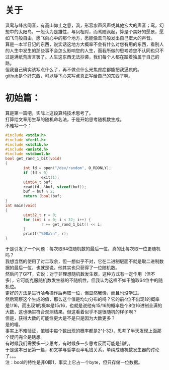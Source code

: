 # 关于
沨鸾与峰峦同音，有高山仰止之意，沨，形容水声风声或其他宏大的声音；鸾，幻想中的太阳鸟，一般认为是雄性，与凤相对，而鸾随沨起，算是个美好的愿景，愿如飞鸟般自由，愿飞向心中的那个地方，愿能像鸾鸟般发出自己宏大的声音。      
算是一本半日记的东西，说实话这地方大概率不会有什么对您有用的东西，看别人的人生中发生的那些事不会怎么影响您的人生，而我所做的思考若您不认同也只不过是满纸荒唐言罢了。人生这东西无法抄袭，我们每个人都在踏着独属于自己的路。      
但我自己确实该写点什么了，再不做点什么光焦虑症都能把我逼疯的。      
github是个好东西，可以静下心来写点真正写给自己的东西了啊。      
# 初始篇：      
算是第一篇吧，实际上这段算纯技术思考了。       
打算给文章用生草的随机命名法，于是开始思考随机数生成。      
不难写一个：      
```C
#include <stdio.h>
#include <fcntl.h>
#include <stdlib.h>
#include <unistd.h>
#include <stdbool.h>
bool get_rand_1_bit(void)
{
        int fd = open("/dev/random", O_RDONLY);
        if (fd < 0)
                exit(1);
        uint64_t buf;
        read(fd, &buf, sizeof(buf));
        buf = buf % 2;
        return (bool)buf;
}
int main(void)
{
        uint32_t r = 0;
        for (int i = 0; i < 32; i++) {
                r += get_rand_1_bit() << i;
        }
        printf("%08x\n", r);
}
```
于是引发了一个问题：每次取64位随机数的最后一位，真的比每次取一位更随机吗？      
我想当然的使用了对二取余，但一想似乎不对，它在二进制层面不就是取二进制数据的最后一位，也就是说，他其实也只获得了一位随机数。      
然后问了GPT，它说：对于非理想随机数发生器，这种方式有一定作用（但不多），它可能克服随机数发生器的不随机性，但我认为这样不如干脆取64位中的随机位。      
更好的方法是进行哈希操作后再取一位，但显然我懒，而且也没学过。     
然后观察这个生成的值，那么这个值是均匀分布的吗？它的前4位不出现1的概率是1/16，而出现1的概率是15/16，也就是说他有15/16的概率是个8位16进制全满的大数，这也确实符合观测结果。但这看着似乎不是很随机的样子啊？      
但是，获得大数的可能性更大是不是只是因为大数更多？      
是的喵。      
事实上不难验证，值域中每个数出现的概率都是2^(-32)，思考了半天发现上面那个疑问完全是瞎想。      
有时候我们需要多一步思考，有时候多一步思考反而可能是错的。      
于是这本日记第一篇，和文学与哲学没半毛钱关系，单纯成随机数发生器的讨论了。。。       
注：bool的特性是非0即1，事实上它占一个byte，但只存储一位数据。      